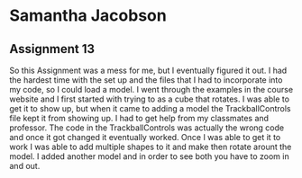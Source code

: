 # Samantha Jacobson
## Assignment 13

So this Assignment was a mess for me, but I eventually figured it out. I had the hardest time with the set up and the files that I had to incorporate into my code, so I could load a model. I went through the examples in the course website and I first started with trying to as a cube that rotates. I was able to get it to show up, but when it came to adding a model the TrackballControls  file kept it from showing up. I had to get help from my classmates and professor. The code in the TrackballControls was actually the wrong code and once it got changed it eventually worked. Once I was able to get it to work I was able to add multiple shapes to it and make then rotate arount the model. I added another model and in order to see both you have to zoom in and out.
